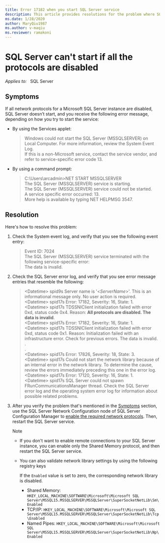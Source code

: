 ```yaml
---
title: Error 17182 when you start SQL Server service
description: This article provides resolutions for the problem where SQL Server fails to start when all the protocols are disabled.
ms.date: 1/28/2020
author: MaryQiu1987
ms.author: v-maqiu
ms.reviewer: ramakoni
---
```

# SQL Server can't start if all the protocols are disabled

_Applies to:_ &nbsp; SQL Server

## Symptoms

If all network protocols for a Microsoft SQL Server instance are disabled, SQL Server doesn’t start, and you receive  the following error message, depending on how you try to start the service:

- By using the Services applet:

  > Windows could not start the SQL Server (MSSQLSERVER) on Local Computer. For more information, review the System Event Log.  
  > If this is a non-Microsoft service, contact the service vendor, and refer to service-specific error code 13.

- By using a command prompt:

  > C:\Users\arcadmin>NET START MSSQLSERVER  
  > The SQL Server (MSSQLSERVER) service is starting.  
  > The SQL Server (MSSQLSERVER) service could not be started.  
  > A service specific error occurred: 13.  
  > More help is available by typing NET HELPMSG 3547.  

## Resolution

Here's how to resolve this problem:

1. Check the System event log, and verify that you see the following event entry:

   > Event ID: 7024  
   > The SQL Server (MSSQLSERVER) service terminated with the following service-specific error:  
   > The data is invalid.  

2. Check the SQL Server error log, and verify that you see error message entries that resemble the following:

    > \<Datetime> spid9s      Server name is '<*ServerName*>'. This is an informational message only. No user action is required.  
    > \<Datetime> spid17s     Error: 17182, Severity: 16, State: 1.  
    > \<Datetime> spid17s     TDSSNIClient initialization failed with error 0xd, status code 0x4. Reason: **All protocols are disabled. The data is invalid**.  
    > \<Datetime> spid17s     Error: 17182, Severity: 16, State: 1.  
    > \<Datetime> spid17s     TDSSNIClient initialization failed with error 0xd, status code 0x1. Reason: Initialization failed with an infrastructure error. Check for previous errors. The data is invalid.  
    > \.  
    > \.  
    > \<Datetime> spid17s     Error: 17826, Severity: 18, State: 3.  
    > \<Datetime> spid17s     Could not start the network library because of an internal error in the network library. To determine the cause, review the errors immediately preceding this one in the error log.  
    > \<Datetime> spid17s     Error: 17120, Severity: 16, State: 1.  
    > \<Datetime> spid17s     SQL Server could not spawn FRunCommunicationsManager thread. Check the SQL Server error log and the operating system error log for information about possible related problems.  

3. After you verify the problem that's mentioned in the [Symptoms](#symptoms) section, use the SQL Server Network Configuration node of SQL Server Configuration Manager to [enable the required network protocols](/sql/database-engine/configure-windows/enable-or-disable-a-server-network-protocol). Then, restart the SQL Server service.

   > [!NOTE]
   >
   > - If you don't want to enable remote connections to your SQL Server instance, you can enable only the Shared Memory protocol, and then restart the SQL Server service.
   > - You can also validate network library settings by using the following registry keys
   >
   >    If the `Enabled` value is set to zero, the corresponding network library is disabled.
   >
   >     - Shared Memory: `HKEY_LOCAL_MACHINE\SOFTWARE\Microsoft\Microsoft SQL Server\MSSQL15.MSSQLSERVER\MSSQLServer\SuperSocketNetLib\Sm\Enabled`
   >     - TCP/IP: `HKEY_LOCAL_MACHINE\SOFTWARE\Microsoft\Microsoft SQL Server\MSSQL15.MSSQLSERVER\MSSQLServer\SuperSocketNetLib\Tcp\Enabled`
   >     - Named Pipes: `HKEY_LOCAL_MACHINE\SOFTWARE\Microsoft\Microsoft SQL Server\MSSQL15.MSSQLSERVER\MSSQLServer\SuperSocketNetLib\Np\Enabled`
